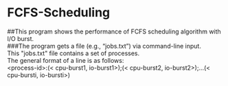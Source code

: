 # FCFS-Scheduling
##This program shows the performance of FCFS scheduling algorithm with I/O burst.<br/>###The program gets a file (e.g., “jobs.txt”) via command-line input.<br/>This "jobs.txt" file contains a set of processes.<br/>The general format of a line is as follows:<br/>\<process-id>:(< cpu-burst1, io-burst1>);(< cpu-burst2, io-burst2>);...(< cpu-bursti, io-bursti>)
